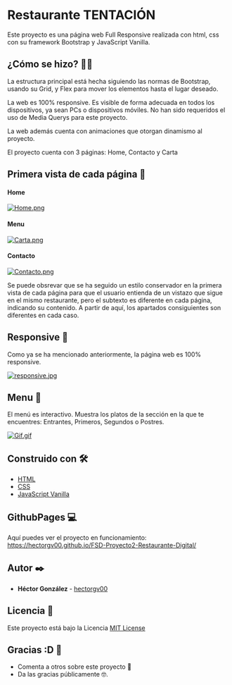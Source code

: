 
# Restaurante TENTACIÓN

Este proyecto es una página web Full Responsive realizada con html, css con su framework Bootstrap y JavaScript Vanilla.

## ¿Cómo se hizo? 👩‍🏭

La estructura principal está hecha siguiendo las normas de Bootstrap, usando su Grid, y Flex para mover los elementos hasta el lugar deseado.

La web es 100% responsive. Es visible de forma adecuada en todos los dispositivos, ya sean PCs o dispositivos móviles. No han sido requeridos el uso de Media Querys para este proyecto.

La web además cuenta con animaciones que otorgan dinamismo al proyecto.

El proyecto cuenta con 3 páginas: Home, Contacto y Carta

## Primera vista de cada página 🥇

#### Home

[![Home.png](https://i.postimg.cc/L8btbGx7/Home.png)](https://postimg.cc/SncYX1F7)

#### Menu

[![Carta.png](https://i.postimg.cc/CLWMrNj7/Carta.png)](https://postimg.cc/GHx1HvgT)

#### Contacto

[![Contacto.png](https://i.postimg.cc/zB0XdYjH/Contacto.png)](https://postimg.cc/8JfS53xT)

Se puede obsrevar que se ha seguido un estilo conservador en la primera vista de cada página para que el usuario entienda de un vistazo que sigue en el mismo restaurante, pero el subtexto es diferente en cada página, indicando su contenido. A partir de aquí, los apartados consiguientes son diferentes en cada caso.

## Responsive 📑

Como ya se ha mencionado anteriormente, la página web es 100% responsive. 

[![responsive.jpg](https://i.postimg.cc/7Y87BVhN/responsive.jpg)](https://postimg.cc/6TcyqCd7)

## Menu 🍔

El menú es interactivo. Muestra los platos de la sección en la que te encuentres: Entrantes, Primeros, Segundos o Postres.

[![Gif.gif](https://i.postimg.cc/SxMmgwTZ/Gif.gif)](https://postimg.cc/21Cp6Xfv)

## Construido con 🛠️


* [HTML](https://developer.mozilla.org/es/docs/Web/HTML) 
* [CSS](https://developer.mozilla.org/es/docs/Web/CSS) 
* [JavaScript Vanilla](https://developer.mozilla.org/es/docs/Web/JavaScript) 

## GithubPages 💻

Aquí puedes ver el proyecto en funcionamiento: https://hectorgv00.github.io/FSD-Proyecto2-Restaurante-Digital/

## Autor ✒️


* **Héctor González** - [hectorgv00](https://github.com/hectorgv00)

## Licencia 📄

Este proyecto está bajo la Licencia [MIT License](https://github.com/hectorgv00/FSD-Proyecto2-Restaurante-Digital/blob/master/LICENSE)

## Gracias :D 🎁

* Comenta a otros sobre este proyecto 📢
* Da las gracias públicamente 🤓.